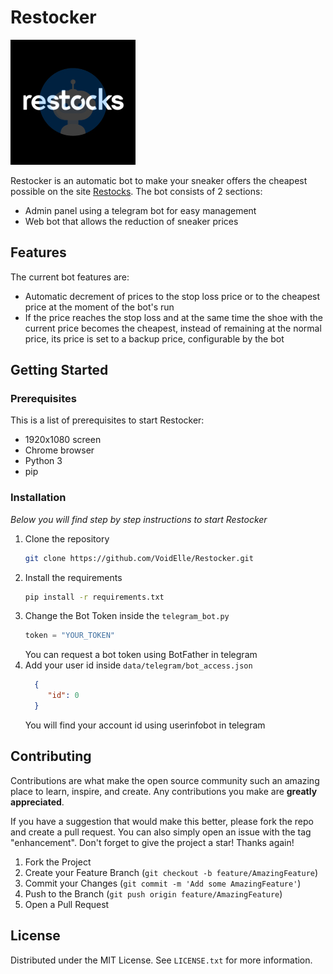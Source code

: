 # Restocker
![Restock icon](./readme/icon.jpg)

Restocker is an automatic bot to make your sneaker offers the cheapest possible on the site [Restocks](https://restocks.net/).
The bot consists of 2 sections:
- Admin panel using a telegram bot for easy management
- Web bot that allows the reduction of sneaker prices

## Features
The current bot features are:
- Automatic decrement of prices to the stop loss price or to the cheapest price at the moment of the bot's run
- If the price reaches the stop loss and at the same time the shoe with the current price becomes the cheapest, instead of remaining at the normal price, its price is set to a backup price, configurable by the bot


## Getting Started

### Prerequisites

This is a list of prerequisites to start Restocker:
* 1920x1080 screen
* Chrome browser
* Python 3
* pip

### Installation

_Below you will find step by step instructions to start Restocker_

1. Clone the repository
   ```sh
   git clone https://github.com/VoidElle/Restocker.git
   ```
2. Install the requirements
   ```sh
   pip install -r requirements.txt
   ```
3. Change the Bot Token inside the `telegram_bot.py`
   ```js
   token = "YOUR_TOKEN"
   ``` 
   You can request a bot token using BotFather in telegram
4. Add your user id inside `data/telegram/bot_access.json`
   ```json
     {
        "id": 0
     }
   ```
   You will find your account id using userinfobot in telegram

## Contributing

Contributions are what make the open source community such an amazing place to learn, inspire, and create. Any contributions you make are **greatly appreciated**.

If you have a suggestion that would make this better, please fork the repo and create a pull request. You can also simply open an issue with the tag "enhancement".
Don't forget to give the project a star! Thanks again!

1. Fork the Project
2. Create your Feature Branch (`git checkout -b feature/AmazingFeature`)
3. Commit your Changes (`git commit -m 'Add some AmazingFeature'`)
4. Push to the Branch (`git push origin feature/AmazingFeature`)
5. Open a Pull Request

## License

Distributed under the MIT License. See `LICENSE.txt` for more information.
